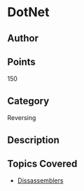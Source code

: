 # DotNet
## Author

## Points
150
## Category
Reversing
## Description

## Topics Covered

- [Dissassemblers](/reverse-engineering/what-are-disassemblers/)
